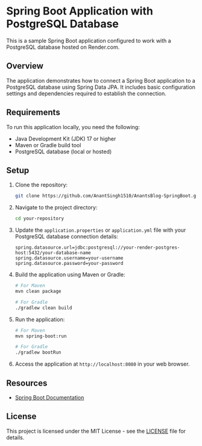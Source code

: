 # Spring Boot Application with PostgreSQL Database

This is a sample Spring Boot application configured to work with a PostgreSQL database hosted on Render.com.

## Overview

The application demonstrates how to connect a Spring Boot application to a PostgreSQL database using Spring Data JPA. It includes basic configuration settings and dependencies required to establish the connection.

## Requirements

To run this application locally, you need the following:

- Java Development Kit (JDK) 17 or higher
- Maven or Gradle build tool
- PostgreSQL database (local or hosted)

## Setup

1. Clone the repository:

   ```bash
   git clone https://github.com/AnantSingh1510/AnantsBlog-SpringBoot.git
   ```

2. Navigate to the project directory:

   ```bash
   cd your-repository
   ```

3. Update the `application.properties` or `application.yml` file with your PostgreSQL database connection details:

   ```properties
   spring.datasource.url=jdbc:postgresql://your-render-postgres-host:5432/your-database-name
   spring.datasource.username=your-username
   spring.datasource.password=your-password
   ```

4. Build the application using Maven or Gradle:

   ```bash
   # For Maven
   mvn clean package

   # For Gradle
   ./gradlew clean build
   ```

5. Run the application:

   ```bash
   # For Maven
   mvn spring-boot:run

   # For Gradle
   ./gradlew bootRun
   ```

6. Access the application at `http://localhost:8080` in your web browser.

## Resources

- [Spring Boot Documentation](https://spring.io/projects/spring-boot)

## License

This project is licensed under the MIT License - see the [LICENSE](LICENSE) file for details.
